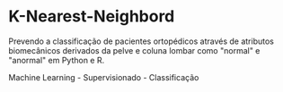 # K-Nearest-Neighbord

Prevendo a classificação de pacientes ortopédicos através de atributos biomecânicos derivados da pelve e coluna lombar como "normal" e "anormal" em Python e R.

Machine Learning - Supervisionado - Classificação

